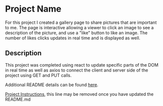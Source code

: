 # Project Name

For this project I created a gallery page to share pictures that are important to me.  The page is interactive allowing a viewer to click an image to see a description of the picture, and use a "like" button to like an image. The number of likes clicks updates in real time and is displayed as well.

## Description

This project was completed using react to update specific parts of the DOM in real time as well as axios to connect the client and server side of the project using GET and PUT calls.

Additional README details can be found [here](https://github.com/PrimeAcademy/readme-template/blob/master/README.md).

[Project Instructions](./INSTRUCTIONS.md), this line may be removed once you have updated the README.md
